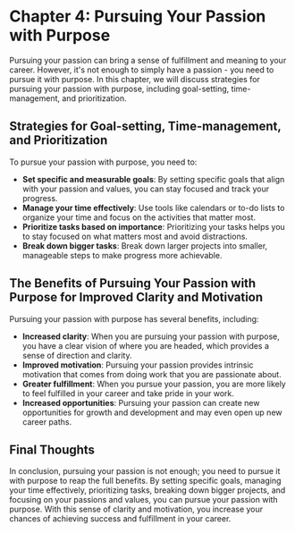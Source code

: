 Chapter 4: Pursuing Your Passion with Purpose
=============================================

Pursuing your passion can bring a sense of fulfillment and meaning to your career. However, it's not enough to simply have a passion - you need to pursue it with purpose. In this chapter, we will discuss strategies for pursuing your passion with purpose, including goal-setting, time-management, and prioritization.

Strategies for Goal-setting, Time-management, and Prioritization
----------------------------------------------------------------

To pursue your passion with purpose, you need to:

* **Set specific and measurable goals**: By setting specific goals that align with your passion and values, you can stay focused and track your progress.
* **Manage your time effectively**: Use tools like calendars or to-do lists to organize your time and focus on the activities that matter most.
* **Prioritize tasks based on importance**: Prioritizing your tasks helps you to stay focused on what matters most and avoid distractions.
* **Break down bigger tasks**: Break down larger projects into smaller, manageable steps to make progress more achievable.

The Benefits of Pursuing Your Passion with Purpose for Improved Clarity and Motivation
--------------------------------------------------------------------------------------

Pursuing your passion with purpose has several benefits, including:

* **Increased clarity**: When you are pursuing your passion with purpose, you have a clear vision of where you are headed, which provides a sense of direction and clarity.
* **Improved motivation**: Pursuing your passion provides intrinsic motivation that comes from doing work that you are passionate about.
* **Greater fulfillment**: When you pursue your passion, you are more likely to feel fulfilled in your career and take pride in your work.
* **Increased opportunities**: Pursuing your passion can create new opportunities for growth and development and may even open up new career paths.

Final Thoughts
--------------

In conclusion, pursuing your passion is not enough; you need to pursue it with purpose to reap the full benefits. By setting specific goals, managing your time effectively, prioritizing tasks, breaking down bigger projects, and focusing on your passions and values, you can pursue your passion with purpose. With this sense of clarity and motivation, you increase your chances of achieving success and fulfillment in your career.
